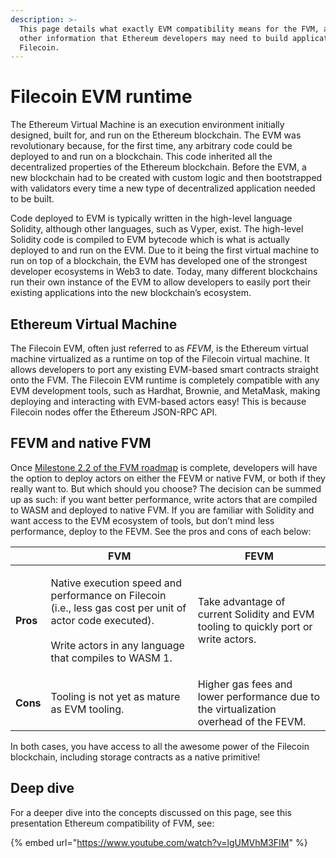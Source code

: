 ```yaml
---
description: >-
  This page details what exactly EVM compatibility means for the FVM, and any
  other information that Ethereum developers may need to build applications on
  Filecoin.
---
```


# Filecoin EVM runtime

The Ethereum Virtual Machine is an execution environment initially designed, built for, and run on the Ethereum blockchain. The EVM was revolutionary because, for the first time, any arbitrary code could be deployed to and run on a blockchain. This code inherited all the decentralized properties of the Ethereum blockchain. Before the EVM, a new blockchain had to be created with custom logic and then bootstrapped with validators every time a new type of decentralized application needed to be built.

Code deployed to EVM is typically written in the high-level language Solidity, although other languages, such as Vyper, exist. The high-level Solidity code is compiled to EVM bytecode which is what is actually deployed to and run on the EVM. Due to it being the first virtual machine to run on top of a blockchain, the EVM has developed one of the strongest developer ecosystems in Web3 to date. Today, many different blockchains run their own instance of the EVM to allow developers to easily port their existing applications into the new blockchain’s ecosystem.

## Ethereum Virtual Machine

The Filecoin EVM, often just referred to as _FEVM_, is the Ethereum virtual machine virtualized as a runtime on top of the Filecoin virtual machine. It allows developers to port any existing EVM-based smart contracts straight onto the FVM. The Filecoin EVM runtime is completely compatible with any EVM development tools, such as Hardhat, Brownie, and MetaMask, making deploying and interacting with EVM-based actors easy! This is because Filecoin nodes offer the Ethereum JSON-RPC API.

## FEVM and native FVM

Once [Milestone 2.2 of the FVM roadmap](roadmap.md) is complete, developers will have the option to deploy actors on either the FEVM or native FVM, or both if they really want to. But which should you choose? The decision can be summed up as such: if you want better performance, write actors that are compiled to WASM and deployed to native FVM. If you are familiar with Solidity and want access to the EVM ecosystem of tools, but don’t mind less performance, deploy to the FEVM. See the pros and cons of each below:

|          | FVM                                                                                                                                                                           | FEVM                                                                                  |
| -------- | ----------------------------------------------------------------------------------------------------------------------------------------------------------------------------- | ------------------------------------------------------------------------------------- |
| **Pros** | <p>Native execution speed and performance on Filecoin (i.e., less gas cost per unit of actor code executed).<br><br>Write actors in any language that compiles to WASM 1.</p> | Take advantage of current Solidity and EVM tooling to quickly port or write actors.   |
| **Cons** | Tooling is not yet as mature as EVM tooling.                                                                                                                                  | Higher gas fees and lower performance due to the virtualization overhead of the FEVM. |

In both cases, you have access to all the awesome power of the Filecoin blockchain, including storage contracts as a native primitive!

## Deep dive

For a deeper dive into the concepts discussed on this page, see this presentation Ethereum compatibility of FVM, see:

{% embed url="https://www.youtube.com/watch?v=lgUMVhM3FIM" %}
